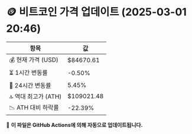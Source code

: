 # 🪙 비트코인 가격 업데이트 (2025-03-01 20:46)

| 항목                | 값 |
|--------------------|----------------|
| 💰 현재 가격 (USD) | $84670.61 |
| ⏳ 1시간 변동률    | -0.50% |
| 📆 24시간 변동률   | 5.45% |
| 🔝 역대 최고가 (ATH) | $109021.48 |
| 📉 ATH 대비 하락률 | -22.39% |

🔄 **이 파일은 GitHub Actions에 의해 자동으로 업데이트됩니다.**
